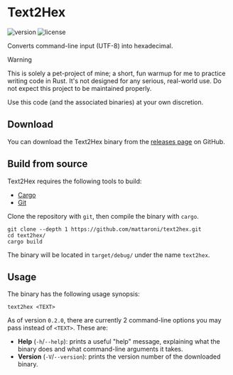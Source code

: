# Text2Hex
![version](https://img.shields.io/badge/dynamic/toml?url=https%3A%2F%2Fraw.githubusercontent.com%2Fmattaroni%2Ftext2hex%2Frefs%2Fheads%2Fmain%2FCargo.toml&query=%24.package.version&label=version)
![license](https://img.shields.io/badge/dynamic/toml?url=https%3A%2F%2Fraw.githubusercontent.com%2Fmattaroni%2Ftext2hex%2Frefs%2Fheads%2Fmain%2FCargo.toml&query=%24.package.license&label=version&color=blueviolet)

Converts command-line input (UTF-8) into hexadecimal.

> [!WARNING]
> This is solely a pet-project of mine; a short, fun warmup for me to practice
> writing code in Rust. It's not designed for any serious, real-world use. Do
> not expect this project to be maintained properly.
> 
> Use this code (and the associated binaries) at your own discretion.

## Download
You can download the Text2Hex binary from the [releases page](https://github.com/mattaroni/text2hex/releases)
on GitHub.

## Build from source
Text2Hex requires the following tools to build:

- [Cargo](https://doc.rust-lang.org/cargo/getting-started/installation.html)
- [Git](https://git-scm.com/downloads)

Clone the repository with `git`, then compile the binary with `cargo`.

```
git clone --depth 1 https://github.com/mattaroni/text2hex.git
cd text2hex/
cargo build
```

The binary will be located in `target/debug/` under the name `text2hex`.

## Usage
The binary has the following usage synopsis:

```
text2hex <TEXT>
```

As of version `0.2.0`, there are currently 2 command-line options you may pass
instead of `<TEXT>`. These are:

- **Help** (`-h`/`--help`): prints a useful "help" message, explaining what the
  binary does and what command-line arguments it takes.
- **Version** (`-V`/`--version`): prints the version number of the downloaded
  binary.

